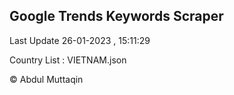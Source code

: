 

## Google Trends Keywords Scraper 
 
Last Update 26-01-2023 , 15:11:29

Country List :
VIETNAM.json



© Abdul Muttaqin 
